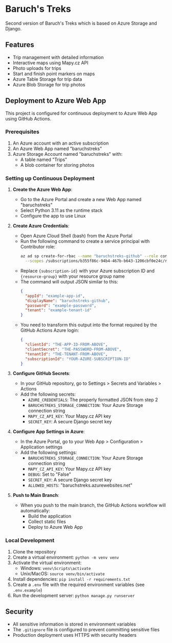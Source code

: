 # Baruch's Treks

Second version of Baruch's Treks which is based on Azure Storage and Django.

## Features

- Trip management with detailed information
- Interactive maps using Mapy.cz API
- Photo uploads for trips
- Start and finish point markers on maps
- Azure Table Storage for trip data
- Azure Blob Storage for trip photos

## Deployment to Azure Web App

This project is configured for continuous deployment to Azure Web App using GitHub Actions.

### Prerequisites

1. An Azure account with an active subscription
2. An Azure Web App named "baruchstreks"
3. Azure Storage Account named "baruchstreks" with:
   - A table named "Trips"
   - A blob container for storing photos

### Setting up Continuous Deployment

1. **Create the Azure Web App**:
   - Go to the Azure Portal and create a new Web App named "baruchstreks"
   - Select Python 3.11 as the runtime stack
   - Configure the app to use Linux

2. **Create Azure Credentials**:
   - Open Azure Cloud Shell (bash) from the Azure Portal
   - Run the following command to create a service principal with Contributor role:
     ```bash
     az ad sp create-for-rbac --name "baruchstreks-github" --role contributor \
       --scopes /subscriptions/b355f86c-94b4-467b-b643-1206cbf0e24c/resourceGroups/BaruchsTreks/providers/Microsoft.Web/sites/baruchstreks
     ```
   - Replace `{subscription-id}` with your Azure subscription ID and `{resource-group}` with your resource group name
   - The command will output JSON similar to this:
     ```json
     {
       "appId": "example-app-id",
       "displayName": "baruchstreks-github",
       "password": "example-password",
       "tenant": "example-tenant-id"
     }
     ```
   - You need to transform this output into the format required by the GitHub Actions Azure login:
     ```json
     {
       "clientId": "THE-APP-ID-FROM-ABOVE",
       "clientSecret": "THE-PASSWORD-FROM-ABOVE",
       "tenantId": "THE-TENANT-FROM-ABOVE",
       "subscriptionId": "YOUR-AZURE-SUBSCRIPTION-ID"
     }
     ```

3. **Configure GitHub Secrets**:
   - In your GitHub repository, go to Settings > Secrets and Variables > Actions
   - Add the following secrets:
     - `AZURE_CREDENTIALS`: The properly formatted JSON from step 2
     - `BARUCHSTREKS_STORAGE_CONNECTION`: Your Azure Storage connection string
     - `MAPY_CZ_API_KEY`: Your Mapy.cz API key
     - `SECRET_KEY`: A secure Django secret key

4. **Configure App Settings in Azure**:
   - In the Azure Portal, go to your Web App > Configuration > Application settings
   - Add the following settings:
     - `BARUCHSTREKS_STORAGE_CONNECTION`: Your Azure Storage connection string
     - `MAPY_CZ_API_KEY`: Your Mapy.cz API key
     - `DEBUG`: Set to "False"
     - `SECRET_KEY`: A secure Django secret key
     - `ALLOWED_HOSTS`: "baruchstreks.azurewebsites.net"

5. **Push to Main Branch**:
   - When you push to the main branch, the GitHub Actions workflow will automatically:
     - Build the application
     - Collect static files
     - Deploy to Azure Web App

### Local Development

1. Clone the repository
2. Create a virtual environment: `python -m venv venv`
3. Activate the virtual environment:
   - Windows: `venv\Scripts\activate`
   - Unix/MacOS: `source venv/bin/activate`
4. Install dependencies: `pip install -r requirements.txt`
5. Create a `.env` file with the required environment variables (see `.env.example`)
6. Run the development server: `python manage.py runserver`

## Security

- All sensitive information is stored in environment variables
- The `.gitignore` file is configured to prevent committing sensitive files
- Production deployment uses HTTPS with security headers
